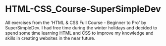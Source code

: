 # HTML-CSS_Course-SuperSimpleDev
All exercises from the 'HTML &amp; CSS Full Course - Beginner to Pro' by SuperSimpleDev. I had free time during the winter holidays and decided to spend some time learning HTML and CSS to improve my knowledge and skills in creating websites in the near future. 
